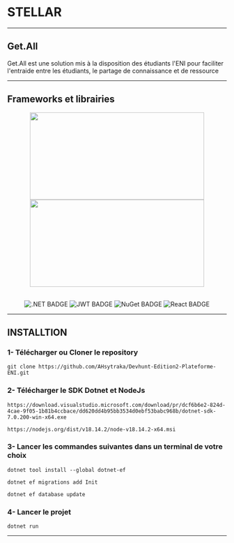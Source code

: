 #  STELLAR

___________________

## Get.All

Get.All est une solution mis à la disposition des étudiants l'ENI pour faciliter l'entraide entre les étudiants, le partage de connaissance et de ressource

___________________

## Frameworks et librairies
 
 <div align="center">
 
<img src="https://aprendeconjoe.com/wp-content/uploads/2021/11/aspnetcore.png" width="400" height="200"> 

<img src="https://wiki.tino.org/wp-content/uploads/2021/09/pasted-image-0.png" width="400" height="200"> 
 
</div>

<br>

<div align="center">
  
![.NET BADGE](https://img.shields.io/badge/.NET-512BD4?style=for-the-badge&logo=dotnet&logoColor=white ".NET Badge")  ![JWT BADGE](https://img.shields.io/badge/JWT-000000?style=for-the-badge&logo=JSON%20web%20tokens&logoColor=white "JWT Badge")  ![NuGet BADGE](https://img.shields.io/badge/NuGet-004880?style=for-the-badge&logo=nuget&logoColor=white "NuGet Badge")  ![React BADGE](https://img.shields.io/badge/React-20232A?style=for-the-badge&logo=react&logoColor=61DAFB "React Badge")
  
</div>

___________________

## INSTALLTION

### 1- Télécharger ou Cloner le repository
```
git clone https://github.com/AHsytraka/Devhunt-Edition2-Plateforme-ENI.git
```

### 2- Télécharger le SDK Dotnet et NodeJs

```
https://download.visualstudio.microsoft.com/download/pr/dcf6b6e2-824d-4cae-9f05-1b81b4ccbace/dd620dd4b95bb3534d0ebf53babc968b/dotnet-sdk-7.0.200-win-x64.exe
```
```
https://nodejs.org/dist/v18.14.2/node-v18.14.2-x64.msi
```

### 3- Lancer les commandes suivantes dans un terminal de votre choix

```
dotnet tool install --global dotnet-ef
```

```
dotnet ef migrations add Init
```

```
dotnet ef database update
```

### 4- Lancer le projet

```
dotnet run
```
___________________
